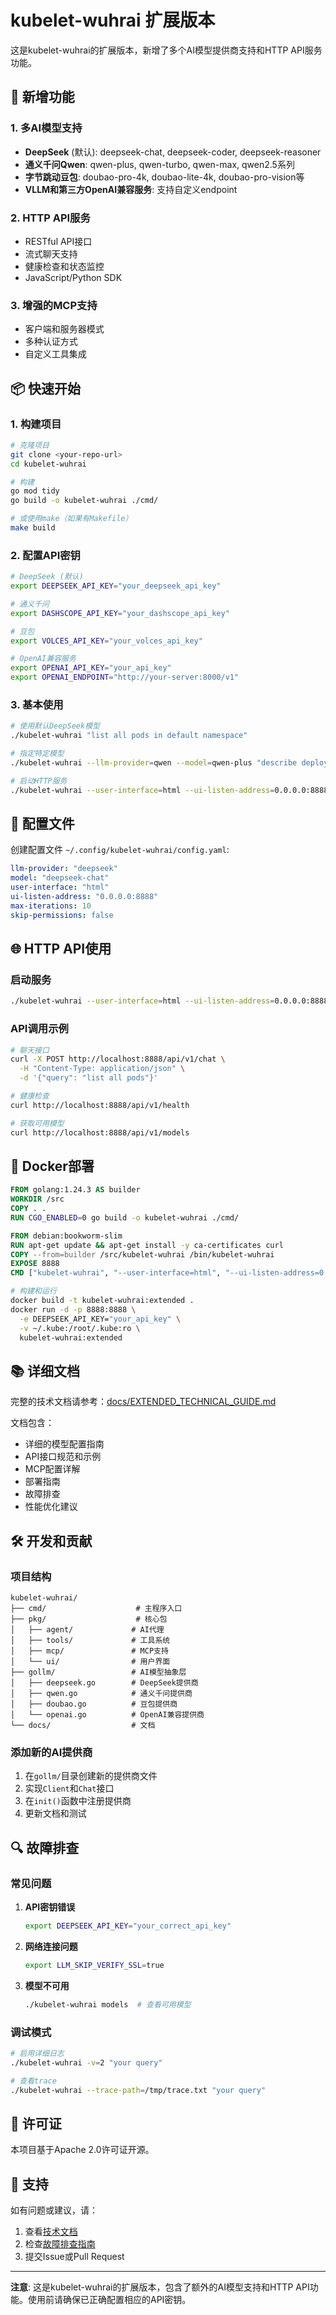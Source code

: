 # kubelet-wuhrai 扩展版本

这是kubelet-wuhrai的扩展版本，新增了多个AI模型提供商支持和HTTP API服务功能。

## 🚀 新增功能

### 1. 多AI模型支持
- **DeepSeek** (默认): deepseek-chat, deepseek-coder, deepseek-reasoner
- **通义千问Qwen**: qwen-plus, qwen-turbo, qwen-max, qwen2.5系列
- **字节跳动豆包**: doubao-pro-4k, doubao-lite-4k, doubao-pro-vision等
- **VLLM和第三方OpenAI兼容服务**: 支持自定义endpoint

### 2. HTTP API服务
- RESTful API接口
- 流式聊天支持
- 健康检查和状态监控
- JavaScript/Python SDK

### 3. 增强的MCP支持
- 客户端和服务器模式
- 多种认证方式
- 自定义工具集成

## 📦 快速开始

### 1. 构建项目

```bash
# 克隆项目
git clone <your-repo-url>
cd kubelet-wuhrai

# 构建
go mod tidy
go build -o kubelet-wuhrai ./cmd/

# 或使用make（如果有Makefile）
make build
```

### 2. 配置API密钥

```bash
# DeepSeek (默认)
export DEEPSEEK_API_KEY="your_deepseek_api_key"

# 通义千问
export DASHSCOPE_API_KEY="your_dashscope_api_key"

# 豆包
export VOLCES_API_KEY="your_volces_api_key"

# OpenAI兼容服务
export OPENAI_API_KEY="your_api_key"
export OPENAI_ENDPOINT="http://your-server:8000/v1"
```

### 3. 基本使用

```bash
# 使用默认DeepSeek模型
./kubelet-wuhrai "list all pods in default namespace"

# 指定特定模型
./kubelet-wuhrai --llm-provider=qwen --model=qwen-plus "describe deployment nginx"

# 启动HTTP服务
./kubelet-wuhrai --user-interface=html --ui-listen-address=0.0.0.0:8888
```

## 🔧 配置文件

创建配置文件 `~/.config/kubelet-wuhrai/config.yaml`:

```yaml
llm-provider: "deepseek"
model: "deepseek-chat"
user-interface: "html"
ui-listen-address: "0.0.0.0:8888"
max-iterations: 10
skip-permissions: false
```

## 🌐 HTTP API使用

### 启动服务
```bash
./kubelet-wuhrai --user-interface=html --ui-listen-address=0.0.0.0:8888
```

### API调用示例
```bash
# 聊天接口
curl -X POST http://localhost:8888/api/v1/chat \
  -H "Content-Type: application/json" \
  -d '{"query": "list all pods"}'

# 健康检查
curl http://localhost:8888/api/v1/health

# 获取可用模型
curl http://localhost:8888/api/v1/models
```

## 🐳 Docker部署

```dockerfile
FROM golang:1.24.3 AS builder
WORKDIR /src
COPY . .
RUN CGO_ENABLED=0 go build -o kubelet-wuhrai ./cmd/

FROM debian:bookworm-slim
RUN apt-get update && apt-get install -y ca-certificates curl
COPY --from=builder /src/kubelet-wuhrai /bin/kubelet-wuhrai
EXPOSE 8888
CMD ["kubelet-wuhrai", "--user-interface=html", "--ui-listen-address=0.0.0.0:8888"]
```

```bash
# 构建和运行
docker build -t kubelet-wuhrai:extended .
docker run -d -p 8888:8888 \
  -e DEEPSEEK_API_KEY="your_api_key" \
  -v ~/.kube:/root/.kube:ro \
  kubelet-wuhrai:extended
```

## 📚 详细文档

完整的技术文档请参考：[docs/EXTENDED_TECHNICAL_GUIDE.md](docs/EXTENDED_TECHNICAL_GUIDE.md)

文档包含：
- 详细的模型配置指南
- API接口规范和示例
- MCP配置详解
- 部署指南
- 故障排查
- 性能优化建议

## 🛠️ 开发和贡献

### 项目结构
```
kubelet-wuhrai/
├── cmd/                    # 主程序入口
├── pkg/                    # 核心包
│   ├── agent/             # AI代理
│   ├── tools/             # 工具系统
│   ├── mcp/               # MCP支持
│   └── ui/                # 用户界面
├── gollm/                 # AI模型抽象层
│   ├── deepseek.go        # DeepSeek提供商
│   ├── qwen.go            # 通义千问提供商
│   ├── doubao.go          # 豆包提供商
│   └── openai.go          # OpenAI兼容提供商
└── docs/                  # 文档
```

### 添加新的AI提供商

1. 在`gollm/`目录创建新的提供商文件
2. 实现`Client`和`Chat`接口
3. 在`init()`函数中注册提供商
4. 更新文档和测试

## 🔍 故障排查

### 常见问题

1. **API密钥错误**
   ```bash
   export DEEPSEEK_API_KEY="your_correct_api_key"
   ```

2. **网络连接问题**
   ```bash
   export LLM_SKIP_VERIFY_SSL=true
   ```

3. **模型不可用**
   ```bash
   ./kubelet-wuhrai models  # 查看可用模型
   ```

### 调试模式
```bash
# 启用详细日志
./kubelet-wuhrai -v=2 "your query"

# 查看trace
./kubelet-wuhrai --trace-path=/tmp/trace.txt "your query"
```

## 📄 许可证

本项目基于Apache 2.0许可证开源。

## 🤝 支持

如有问题或建议，请：
1. 查看[技术文档](docs/EXTENDED_TECHNICAL_GUIDE.md)
2. 检查[故障排查指南](docs/EXTENDED_TECHNICAL_GUIDE.md#故障排查指南)
3. 提交Issue或Pull Request

---

**注意**: 这是kubelet-wuhrai的扩展版本，包含了额外的AI模型支持和HTTP API功能。使用前请确保已正确配置相应的API密钥。
